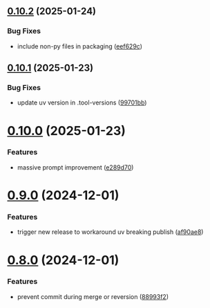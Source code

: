 ## [0.10.2](https://github.com/iloveitaly/aiautocommit/compare/v0.10.1...v0.10.2) (2025-01-24)


### Bug Fixes

* include non-py files in packaging ([eef629c](https://github.com/iloveitaly/aiautocommit/commit/eef629cccea7432c5c2aef72c56edd5461984593))



## [0.10.1](https://github.com/iloveitaly/aiautocommit/compare/v0.10.0...v0.10.1) (2025-01-23)


### Bug Fixes

* update uv version in .tool-versions ([99701bb](https://github.com/iloveitaly/aiautocommit/commit/99701bbb79584ccca04d0dab29d52cb3d55105c0))



# [0.10.0](https://github.com/iloveitaly/aiautocommit/compare/v0.9.0...v0.10.0) (2025-01-23)


### Features

* massive prompt improvement ([e289d70](https://github.com/iloveitaly/aiautocommit/commit/e289d7051ab6bdd58a01f8a7d172c100cc115339))



# [0.9.0](https://github.com/iloveitaly/aiautocommit/compare/v0.8.0...v0.9.0) (2024-12-01)


### Features

* trigger new release to workaround uv breaking publish ([af90ae8](https://github.com/iloveitaly/aiautocommit/commit/af90ae81388f88e5c0e617eb34eb5a2b63d2c105))



# [0.8.0](https://github.com/iloveitaly/aiautocommit/compare/v0.7.0...v0.8.0) (2024-12-01)


### Features

* prevent commit during merge or reversion ([88993f2](https://github.com/iloveitaly/aiautocommit/commit/88993f2df15d855f0f031348ae18d280c7efe4a7))



